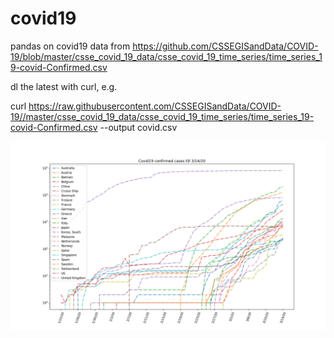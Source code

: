 # covid19
pandas on covid19 data from https://github.com/CSSEGISandData/COVID-19/blob/master/csse_covid_19_data/csse_covid_19_time_series/time_series_19-covid-Confirmed.csv

dl the latest with curl, e.g.

curl https://raw.githubusercontent.com/CSSEGISandData/COVID-19//master/csse_covid_19_data/csse_covid_19_time_series/time_series_19-covid-Confirmed.csv --output covid.csv



![covid](https://github.com/jeremy-rutman/covid19/blob/master/covid.png)
